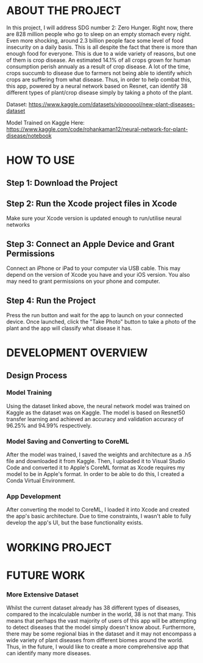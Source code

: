 # ABOUT THE PROJECT

In this project, I will address SDG number 2: Zero Hunger. Right now, there are 828 million people who go to sleep on an empty stomach every night. Even more shocking, around 2.3 billion people face some level of food insecurity on a daily basis. This is all despite the fact that there is more than enough food for everyone. This is due to a wide variety of reasons, but one of them is crop disease. An estimated 14.1% of all crops grown for human consumption perish annualy as a result of crop disease. A lot of the time, crops succumb to disease due to farmers not being able to identify which crops are suffering from what disease. Thus, in order to help combat this, this app, powered by a neural network based on Resnet, can identify 38 different types of plant/crop disease simply by taking a photo of the plant.


Dataset: https://www.kaggle.com/datasets/vipoooool/new-plant-diseases-dataset

Model Trained on Kaggle Here: https://www.kaggle.com/code/rohankaman12/neural-network-for-plant-disease/notebook

# HOW TO USE

## Step 1: Download the Project


## Step 2: Run the Xcode project files in Xcode

Make sure your Xcode version is updated enough to run/utilise neural networks


## Step 3: Connect an Apple Device and Grant Permissions

Connect an iPhone or iPad to your computer via USB cable. This may depend on the version of Xcode you have and your iOS version. You also may need to grant permissions on your phone and computer.


## Step 4: Run the Project

Press the run button and wait for the app to launch on your connected device. Once launched, click the "Take Photo" button to take a photo of the plant and the app will classify what disease it has.


# DEVELOPMENT OVERVIEW

## Design Process

### Model Training

Using the dataset linked above, the neural network model was trained on Kaggle as the dataset was on Kaggle. The model is based on Resnet50 transfer learning and achieved an accuracy and validation accuracy of 96.25% and 94.99% respectively.

### Model Saving and Converting to CoreML

After the model was trained, I saved the weights and architecture as a .h5 file and downloaded it from Kaggle. Then, I uploaded it to Visual Studio Code and converted it to Apple's CoreML format as Xcode requires my model to be in Apple's format. In order to be able to do this, I created a Conda Virtual Environment.

### App Development

After converting the model to CoreML, I loaded it into Xcode and created the app's basic architecture. Due to time constraints, I wasn't able to fully develop the app's UI, but the base functionality exists.


# WORKING PROJECT





# FUTURE WORK

### More Extensive Dataset

Whilst the current dataset already has 38 different types of diseases, compared to the incalculable number in the world, 38 is not that many. This means that perhaps the vast majority of users of this app will be attempting to detect diseases that the model simply doesn't know about. Furthermore, there may be some regional bias in the dataset and it may not encompass a wide variety of plant diseases from different biomes around the world. Thus, in the future, I would like to create a more comprehensive app that can identify many more diseases.
